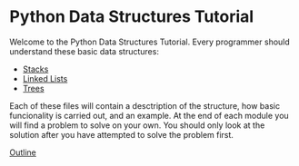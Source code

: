 # Python Data Structures Tutorial

Welcome to the Python Data Structures Tutorial. Every programmer should understand these basic data structures:

- [Stacks](1-stacks.md)
- [Linked Lists](2-linked-lists.md)
- [Trees](3-trees.md)

Each of these files will contain a desctription of the structure, how basic funcionality is carried out, and an example.  At the end of each module you will find a problem to solve on your own.  You should only look at the solution after you have attempted to solve the problem first.

[Outline](outline.md)
